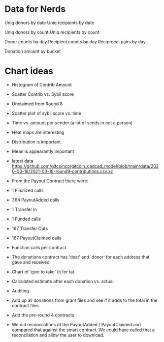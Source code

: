 Data for Nerds
===============
Uniq donors by date
Uniq recipients by date

Uniq donors by count
Uniq recipients by count

Donor counts by day
Recipient counts by day
Reciprocal pairs by day

Donation amount by bucket



Chart ideas
===============
- Histogram of Contrib Amount  
- Scatter Contrib vs. Sybil score  
- Unclaimed from Round 8  
- Scatter plot of sybil score vs. time  
- Time vs. amount per sender (a lot of sends in not a person)  
- Heat maps are interesting  
- Distribution is important
- Mean is appearantly important


- latest data https://github.com/gitcoinco/gitcoin_cadcad_model/blob/main/data/2020-03-18/2021-03-18-round9-contributions.csv.xz

- From the Payout Contract there were:

- 1	Finalized calls
- 364	PayoutAdded calls
- 1	Transfer In
- 1	Funded calls
- 167 Transfer Outs
- 167	PayoutClaimed calls

- Function calls per contract

- The donations contract has 'dest' and 'donor' for each address that gave and received

- Chart of 'give to take'
    tit for tat

- Calculated estimate after each donation vs. actual

- Auditing

- Add up all donations from grant files and see if it adds to the total in the contract files

- Add the pre-round 4 contracts

- We did reconcilations of the PayoutAdded / PayoutClaimed and compared that against the smart contract. We could have called that a reconcilation and allow the user to download.
